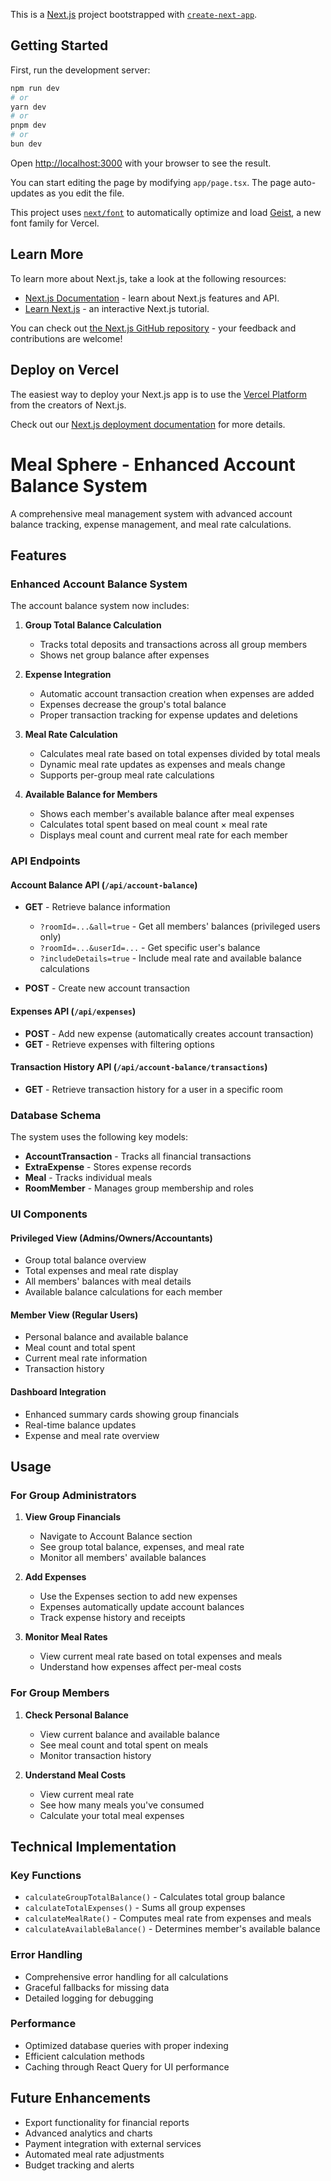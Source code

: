 This is a [Next.js](https://nextjs.org) project bootstrapped with [`create-next-app`](https://nextjs.org/docs/app/api-reference/cli/create-next-app).

## Getting Started

First, run the development server:

```bash
npm run dev
# or
yarn dev
# or
pnpm dev
# or
bun dev
```

Open [http://localhost:3000](http://localhost:3000) with your browser to see the result.

You can start editing the page by modifying `app/page.tsx`. The page auto-updates as you edit the file.

This project uses [`next/font`](https://nextjs.org/docs/app/building-your-application/optimizing/fonts) to automatically optimize and load [Geist](https://vercel.com/font), a new font family for Vercel.

## Learn More

To learn more about Next.js, take a look at the following resources:

- [Next.js Documentation](https://nextjs.org/docs) - learn about Next.js features and API.
- [Learn Next.js](https://nextjs.org/learn) - an interactive Next.js tutorial.

You can check out [the Next.js GitHub repository](https://github.com/vercel/next.js) - your feedback and contributions are welcome!

## Deploy on Vercel

The easiest way to deploy your Next.js app is to use the [Vercel Platform](https://vercel.com/new?utm_medium=default-template&filter=next.js&utm_source=create-next-app&utm_campaign=create-next-app-readme) from the creators of Next.js.

Check out our [Next.js deployment documentation](https://nextjs.org/docs/app/building-your-application/deploying) for more details.

# Meal Sphere - Enhanced Account Balance System

A comprehensive meal management system with advanced account balance tracking, expense management, and meal rate calculations.

## Features

### Enhanced Account Balance System

The account balance system now includes:

1. **Group Total Balance Calculation**
   - Tracks total deposits and transactions across all group members
   - Shows net group balance after expenses

2. **Expense Integration**
   - Automatic account transaction creation when expenses are added
   - Expenses decrease the group's total balance
   - Proper transaction tracking for expense updates and deletions

3. **Meal Rate Calculation**
   - Calculates meal rate based on total expenses divided by total meals
   - Dynamic meal rate updates as expenses and meals change
   - Supports per-group meal rate calculations

4. **Available Balance for Members**
   - Shows each member's available balance after meal expenses
   - Calculates total spent based on meal count × meal rate
   - Displays meal count and current meal rate for each member

### API Endpoints

#### Account Balance API (`/api/account-balance`)

- **GET** - Retrieve balance information
  - `?roomId=...&all=true` - Get all members' balances (privileged users only)
  - `?roomId=...&userId=...` - Get specific user's balance
  - `?includeDetails=true` - Include meal rate and available balance calculations

- **POST** - Create new account transaction

#### Expenses API (`/api/expenses`)

- **POST** - Add new expense (automatically creates account transaction)
- **GET** - Retrieve expenses with filtering options

#### Transaction History API (`/api/account-balance/transactions`)

- **GET** - Retrieve transaction history for a user in a specific room

### Database Schema

The system uses the following key models:

- **AccountTransaction** - Tracks all financial transactions
- **ExtraExpense** - Stores expense records
- **Meal** - Tracks individual meals
- **RoomMember** - Manages group membership and roles

### UI Components

#### Privileged View (Admins/Owners/Accountants)
- Group total balance overview
- Total expenses and meal rate display
- All members' balances with meal details
- Available balance calculations for each member

#### Member View (Regular Users)
- Personal balance and available balance
- Meal count and total spent
- Current meal rate information
- Transaction history

#### Dashboard Integration
- Enhanced summary cards showing group financials
- Real-time balance updates
- Expense and meal rate overview

## Usage

### For Group Administrators

1. **View Group Financials**
   - Navigate to Account Balance section
   - See group total balance, expenses, and meal rate
   - Monitor all members' available balances

2. **Add Expenses**
   - Use the Expenses section to add new expenses
   - Expenses automatically update account balances
   - Track expense history and receipts

3. **Monitor Meal Rates**
   - View current meal rate based on total expenses and meals
   - Understand how expenses affect per-meal costs

### For Group Members

1. **Check Personal Balance**
   - View current balance and available balance
   - See meal count and total spent on meals
   - Monitor transaction history

2. **Understand Meal Costs**
   - View current meal rate
   - See how many meals you've consumed
   - Calculate your total meal expenses

## Technical Implementation

### Key Functions

- `calculateGroupTotalBalance()` - Calculates total group balance
- `calculateTotalExpenses()` - Sums all group expenses
- `calculateMealRate()` - Computes meal rate from expenses and meals
- `calculateAvailableBalance()` - Determines member's available balance

### Error Handling

- Comprehensive error handling for all calculations
- Graceful fallbacks for missing data
- Detailed logging for debugging

### Performance

- Optimized database queries with proper indexing
- Efficient calculation methods
- Caching through React Query for UI performance

## Future Enhancements

- Export functionality for financial reports
- Advanced analytics and charts
- Payment integration with external services
- Automated meal rate adjustments
- Budget tracking and alerts
